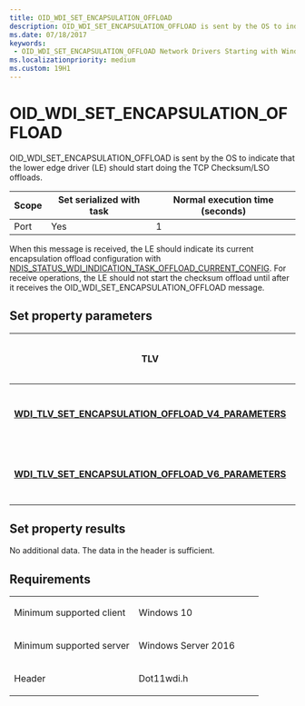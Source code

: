 ```yaml
---
title: OID_WDI_SET_ENCAPSULATION_OFFLOAD
description: OID_WDI_SET_ENCAPSULATION_OFFLOAD is sent by the OS to indicate that the lower edge driver (LE) should start doing the TCP Checksum/LSO offloads.
ms.date: 07/18/2017
keywords:
 - OID_WDI_SET_ENCAPSULATION_OFFLOAD Network Drivers Starting with Windows Vista
ms.localizationpriority: medium
ms.custom: 19H1
---
```


# OID\_WDI\_SET\_ENCAPSULATION\_OFFLOAD


OID\_WDI\_SET\_ENCAPSULATION\_OFFLOAD is sent by the OS to indicate that the lower edge driver (LE) should start doing the TCP Checksum/LSO offloads.

| Scope | Set serialized with task | Normal execution time (seconds) |
|-------|--------------------------|---------------------------------|
| Port  | Yes                      | 1                               |

 

When this message is received, the LE should indicate its current encapsulation offload configuration with [NDIS\_STATUS\_WDI\_INDICATION\_TASK\_OFFLOAD\_CURRENT\_CONFIG](ndis-status-wdi-indication-task-offload-current-config.md). For receive operations, the LE should not start the checksum offload until after it receives the OID\_WDI\_SET\_ENCAPSULATION\_OFFLOAD message.

## Set property parameters


| TLV                                                                                                                   | Multiple TLV instances allowed | Optional | Description                                     |
|-----------------------------------------------------------------------------------------------------------------------|--------------------------------|----------|-------------------------------------------------|
| [**WDI\_TLV\_SET\_ENCAPSULATION\_OFFLOAD\_V4\_PARAMETERS**](./wdi-tlv-set-encapsulation-offload-v4-parameters.md) |                                |          | Specifies if IPv4 offloading should be started. |
| [**WDI\_TLV\_SET\_ENCAPSULATION\_OFFLOAD\_V6\_PARAMETERS**](./wdi-tlv-set-encapsulation-offload-v6-parameters.md) |                                |          | Specifies if IPv6 offloading should be started. |

 

## Set property results


No additional data. The data in the header is sufficient.

## Requirements

<table>
<colgroup>
<col width="50%" />
<col width="50%" />
</colgroup>
<tbody>
<tr class="odd">
<td><p>Minimum supported client</p></td>
<td><p>Windows 10</p></td>
</tr>
<tr class="even">
<td><p>Minimum supported server</p></td>
<td><p>Windows Server 2016</p></td>
</tr>
<tr class="odd">
<td><p>Header</p></td>
<td>Dot11wdi.h</td>
</tr>
</tbody>
</table>

 


